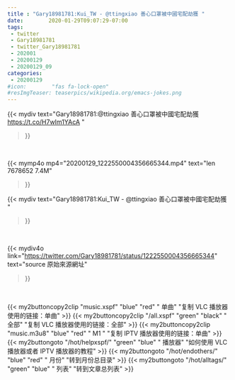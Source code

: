 ```yaml
---
title : "Gary18981781:Kui_TW - @ttingxiao 善心口罩被中國宅配劫獲 "
date:        2020-01-29T09:07:29-07:00
tags:
 - twitter
 - Gary18981781
 - twitter_Gary18981781
 - 202001
 - 20200129
 - 20200129_09
categories:
 - 20200129
#icon:        "fas fa-lock-open"
#resImgTeaser: teaserpics/wikipedia.org/emacs-jokes.png
---
```


{{< mydiv text="Gary18981781:@ttingxiao 善心口罩被中國宅配劫獲 https://t.co/H7wIm1YAcA "
>}}
<br>


{{< mymp4o mp4="20200129_1222550004356665344.mp4"
text="len 7678652    7.4M"
>}}


{{< mydiv text="Gary18981781:Kui_TW - @ttingxiao 善心口罩被中國宅配劫獲 "
>}}
<br>

{{< mydiv4o link="https://twitter.com/Gary18981781/status/1222550004356665344"
text="source 原始來源網址"
>}}


<br>

{{< my2buttoncopy2clip "music.xspf"        "blue"   "red"    " 单曲"  "复制 VLC 播放器使用的链接：单曲" >}} {{< my2buttoncopy2clip "/all.xspf"         "green"  "black"  " 全部"  "复制 VLC 播放器使用的链接：全部" >}} {{< my2buttoncopy2clip "music.m3u8"        "blue"   "red"    " M1 "    "复制 IPTV 播放器使用的链接：单曲" >}} {{< my2buttongoto      "/hot/helpxspf/"    "green"  "blue"   " 播放器" "如何使用 VLC 播放器或者 IPTV 播放器的教程" >}} {{< my2buttongoto      "/hot/endothers/"   "blue"   "red"    " 月份"   "转到月份总目录" >}} {{< my2buttongoto      "/hot/alltags/"     "green"  "blue"   " 列表"   "转到文章总列表" >}} 
